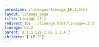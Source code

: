```yaml
---
permalink: /lineages/lineage_LE.2.html
layout: lineage_page
title: Lineage LE.2
redirect_to: ../lineage.html?lineage=LE.2
lineage: LE.2
parent: B.1.1.529.2.86.1.1.4.7
children: ['LE.2']
---
```

